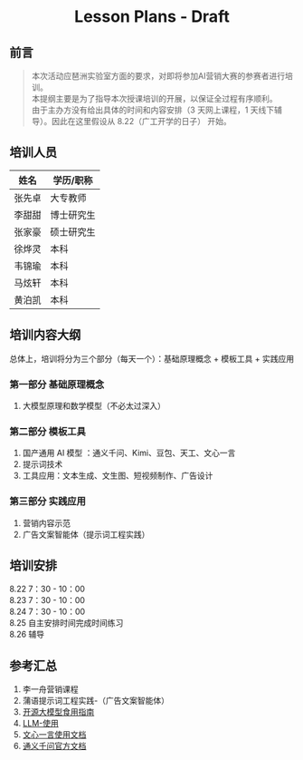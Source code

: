 <h1 align = "center"> Lesson Plans - Draft </h1>

## 前言

> 本次活动应琶洲实验室方面的要求，对即将参加AI营销大赛的参赛者进行培训。  
> 本提纲主要是为了指导本次授课培训的开展，以保证全过程有序顺利。  
> 由于主办方没有给出具体的时间和内容安排（3 天网上课程，1 天线下辅导）。因此在这里假设从 8.22（广工开学的日子） 开始。

## 培训人员

| 姓名   | 学历/职称 |  
| --- | --- |  
| 张先卓 | 大专教师 |  
| 李甜甜 | 博士研究生 |  
| 张家豪 | 硕士研究生 |  
| 徐烨灵 | 本科 |  
| 韦锦瑜 | 本科 |  
| 马炫轩 | 本科 |  
| 黄泊凯 | 本科 |  

## 培训内容大纲

总体上，培训将分为三个部分（每天一个）：基础原理概念 + 模板工具 + 实践应用

### 第一部分 基础原理概念

1. 大模型原理和数学模型（不必太过深入）

### 第二部分 模板工具

1. 国产通用 AI 模型 ：通义千问、Kimi、豆包、天工、文心一言
2. 提示词技术
3. 工具应用：文本生成、文生图、短视频制作、广告设计  

### 第三部分 实践应用

1. 营销内容示范
2. 广告文案智能体（提示词工程实践）

## 培训安排

8.22 7：30 - 10：00  
8.23 7：30 - 10：00  
8.24 7：30 - 10：00  
8.25 自主安排时间完成时间练习  
8.26 辅导  

## 参考汇总

1. 李一舟营销课程
2. 蒲语提示词工程实践-（广告文案智能体）
3. [开源大模型食用指南](https://github.com/datawhalechina/self-llm)
4. [LLM-使用](https://llmbook-zh.github.io/)
5. [文心一言使用文档](https://yiyan.baidu.com/learn)
6. [通义千问官方文档](https://help.aliyun.com/zh/model-studio/product-overview/)
